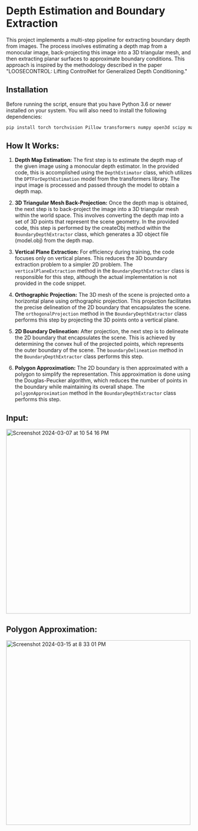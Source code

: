 # Depth Estimation and Boundary Extraction

This project implements a multi-step pipeline for extracting boundary depth from images. The process involves estimating a depth map from a monocular image, back-projecting this image into a 3D triangular mesh, and then extracting planar surfaces to approximate boundary conditions. This approach is inspired by the methodology described in the paper "LOOSECONTROL: Lifting ControlNet for Generalized Depth Conditioning."

## Installation

Before running the script, ensure that you have Python 3.6 or newer installed on your system. You will also need to install the following dependencies:

```bash
pip install torch torchvision Pillow transformers numpy open3d scipy matplotlib opencv-python
```

## How It Works:

1. **Depth Map Estimation:** The first step is to estimate the depth map of the given image using a monocular depth estimator. In the provided code, this is accomplished using the ```DepthEstimator``` class, which utilizes the ```DPTForDepthEstimation``` model from the transformers library. The input image is processed and passed through the model to obtain a depth map.

2. **3D Triangular Mesh Back-Projection:** Once the depth map is obtained, the next step is to back-project the image into a 3D triangular mesh within the world space. This involves converting the depth map into a set of 3D points that represent the scene geometry. In the provided code, this step is performed by the createObj method within the ```BoundaryDepthExtractor``` class, which generates a 3D object file (model.obj) from the depth map.
   
3. **Vertical Plane Extraction:** For efficiency during training, the code focuses only on vertical planes. This reduces the 3D boundary extraction problem to a simpler 2D problem. The ```verticalPlaneExtraction``` method in the ```BoundaryDepthExtractor``` class is responsible for this step, although the actual implementation is not provided in the code snippet.
   
4. **Orthographic Projection:** The 3D mesh of the scene is projected onto a horizontal plane using orthographic projection. This projection facilitates the precise delineation of the 2D boundary that encapsulates the scene. The ```orthogonalProjection``` method in the ```BoundaryDepthExtractor``` class performs this step by projecting the 3D points onto a vertical plane.
   
5. **2D Boundary Delineation:** After projection, the next step is to delineate the 2D boundary that encapsulates the scene. This is achieved by determining the convex hull of the projected points, which represents the outer boundary of the scene. The ```boundaryDelineation``` method in the ```BoundaryDepthExtractor``` class performs this step.
   
6. **Polygon Approximation:** The 2D boundary is then approximated with a polygon to simplify the representation. This approximation is done using the Douglas-Peucker algorithm, which reduces the number of points in the boundary while maintaining its overall shape. The ```polygonApproximation``` method in the ```BoundaryDepthExtractor``` class performs this step.

## Input:
<img width="500" alt="Screenshot 2024-03-07 at 10 54 16 PM" src="https://github.com/ritessshhh/BoundaryDepth/assets/81812754/15230bb3-9046-46d1-b18a-387e770e12df">

## Polygon Approximation:

<img width="500" alt="Screenshot 2024-03-15 at 8 33 01 PM" src="https://github.com/ritessshhh/BoundaryDepth/assets/81812754/33c1305c-ece7-42c5-a67a-9071be5a23ab">


